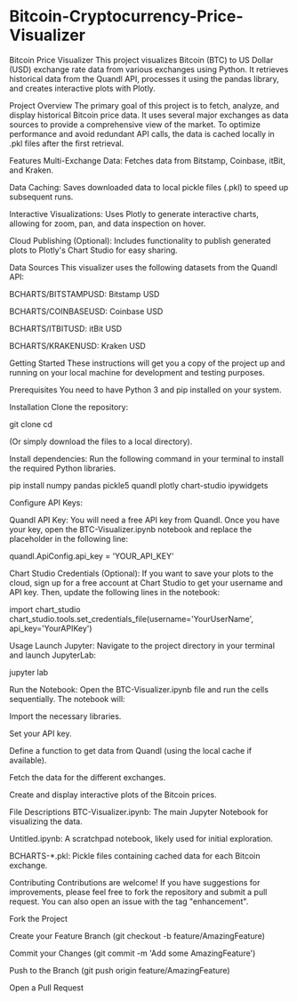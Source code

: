 # Bitcoin-Cryptocurrency-Price-Visualizer
Bitcoin Price Visualizer
This project visualizes Bitcoin (BTC) to US Dollar (USD) exchange rate data from various exchanges using Python. It retrieves historical data from the Quandl API, processes it using the pandas library, and creates interactive plots with Plotly.

Project Overview
The primary goal of this project is to fetch, analyze, and display historical Bitcoin price data. It uses several major exchanges as data sources to provide a comprehensive view of the market. To optimize performance and avoid redundant API calls, the data is cached locally in .pkl files after the first retrieval.

Features
Multi-Exchange Data: Fetches data from Bitstamp, Coinbase, itBit, and Kraken.

Data Caching: Saves downloaded data to local pickle files (.pkl) to speed up subsequent runs.

Interactive Visualizations: Uses Plotly to generate interactive charts, allowing for zoom, pan, and data inspection on hover.

Cloud Publishing (Optional): Includes functionality to publish generated plots to Plotly's Chart Studio for easy sharing.

Data Sources
This visualizer uses the following datasets from the Quandl API:

BCHARTS/BITSTAMPUSD: Bitstamp USD

BCHARTS/COINBASEUSD: Coinbase USD

BCHARTS/ITBITUSD: itBit USD

BCHARTS/KRAKENUSD: Kraken USD

Getting Started
These instructions will get you a copy of the project up and running on your local machine for development and testing purposes.

Prerequisites
You need to have Python 3 and pip installed on your system.

Installation
Clone the repository:

git clone <repository-url>
cd <repository-directory>

(Or simply download the files to a local directory).

Install dependencies:
Run the following command in your terminal to install the required Python libraries.

pip install numpy pandas pickle5 quandl plotly chart-studio ipywidgets

Configure API Keys:

Quandl API Key: You will need a free API key from Quandl. Once you have your key, open the BTC-Visualizer.ipynb notebook and replace the placeholder in the following line:

quandl.ApiConfig.api_key = 'YOUR_API_KEY'

Chart Studio Credentials (Optional): If you want to save your plots to the cloud, sign up for a free account at Chart Studio to get your username and API key. Then, update the following lines in the notebook:

import chart_studio
chart_studio.tools.set_credentials_file(username='YourUserName', api_key='YourAPIKey')

Usage
Launch Jupyter:
Navigate to the project directory in your terminal and launch JupyterLab:

jupyter lab

Run the Notebook:
Open the BTC-Visualizer.ipynb file and run the cells sequentially. The notebook will:

Import the necessary libraries.

Set your API key.

Define a function to get data from Quandl (using the local cache if available).

Fetch the data for the different exchanges.

Create and display interactive plots of the Bitcoin prices.

File Descriptions
BTC-Visualizer.ipynb: The main Jupyter Notebook for visualizing the data.

Untitled.ipynb: A scratchpad notebook, likely used for initial exploration.

BCHARTS-*.pkl: Pickle files containing cached data for each Bitcoin exchange.

Contributing
Contributions are welcome! If you have suggestions for improvements, please feel free to fork the repository and submit a pull request. You can also open an issue with the tag "enhancement".

Fork the Project

Create your Feature Branch (git checkout -b feature/AmazingFeature)

Commit your Changes (git commit -m 'Add some AmazingFeature')

Push to the Branch (git push origin feature/AmazingFeature)

Open a Pull Request
